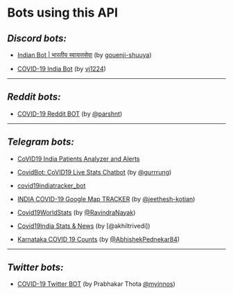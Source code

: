 # Bots using this API

## _Discord bots:_

- [Indian Bot | भारतीय स्वायत्तसेवा](https://discord.com/oauth2/authorize?scope=bot&client_id=583897295267954697&permissions=1342565446) (by [gouenji-shuuya](https://github.com/gouenji-shuuya))

- [COVID-19 India Bot](https://discordapp.com/oauth2/authorize?&client_id=723409740083757166&scope=bot&permissions=8) (by [vj1224](https://github.com/VJ1224))

---

## _Reddit bots:_

- [COVID-19 Reddit BOT](https://github.com/parshnt/covid-19-bot) (by [@parshnt](https://github.com/parshnt))

---

## _Telegram bots:_

- [CoVID19 India Patients Analyzer and Alerts](https://github.com/xsreality/covid19)

- [CovidBot: CoVID19 Live Stats Chatbot](https://github.com/Tele-Bots/CovidBot) (by [@gurrrung](https://github.com/gurrrung))

- [covid19indiatracker_bot](https://github.com/cibinjoseph/covid19indiatracker_bot)

- [INDIA COVID-19 Google Map TRACKER](https://goo.gl/maps/U32Ex1gWQxmc6Aot8) (by [@jeethesh-kotian](https://github.com/jeethesh-kotian))

- [Covid19WorldStats](https://github.com/ravindraten/Covid19WorldStats) (by [@RavindraNayak](https://github.com/ravindraten))

- [Covid19India Stats & News](https://t.me/Covid19trackerindiagj27_bot) (by [@akhiltrivedi])

- [Karnataka COVID 19 Counts](https://t.me/KarCovid19Bot) (by [@AbhishekPednekar84](https://github.com/AbhishekPednekar84/covid19-kar-bot))

---

## _Twitter bots:_

- [COVID-19 Twitter BOT](https://twitter.com/covidapp_in) (by Prabhakar Thota [@myinnos](https://github.com/myinnos))

